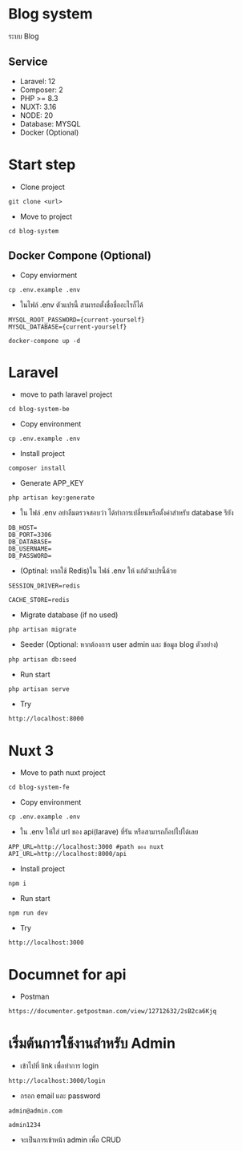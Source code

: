 #  Blog system

ระบบ Blog

## Service
- Laravel: 12
- Composer: 2
- PHP >= 8.3
- NUXT: 3.16
- NODE: 20
- Database: MYSQL
- Docker (Optional)

# Start step

- Clone project
```
git clone <url>
```

- Move to project
```
cd blog-system
```

## Docker Compone (Optional)

- Copy enviorment
```
cp .env.example .env
```
- ในไฟล์ .env ตัวแปรนี้ สามารถตั้งชื่อชื่ออะไรก็ได้
```
MYSQL_ROOT_PASSWORD={current-yourself}
MYSQL_DATABASE={current-yourself}
```
```
docker-compone up -d
```

# Laravel
- move to path laravel project
```
cd blog-system-be
```
- Copy environment
```
cp .env.example .env
```
- Install project
```
composer install
```
- Generate APP_KEY
```
php artisan key:generate
```
- ใน ไฟล์ .env อย่าลืมตรวจสอบว่า ได้ทำการเปลี่ยนหรือตั้งค่าสำหรับ database รึยัง
```
DB_HOST=
DB_PORT=3306
DB_DATABASE=
DB_USERNAME=
DB_PASSWORD=
```

- (Optinal: หากใช้ Redis)ใน ไฟล์ .env ให้ แก้ตัวแปรนี้ด้วย
```
SESSION_DRIVER=redis
```
```
CACHE_STORE=redis
```
- Migrate database (if no used)
```
php artisan migrate
```
- Seeder (Optional: หากต้องการ user admin และ ข้อมูล blog ตัวอย่าง)
```
php artisan db:seed
```
- Run start
```
php artisan serve
```
- Try
```
http://localhost:8000
```

# Nuxt 3
- Move to path nuxt project
```
cd blog-system-fe
```
- Copy environment
```
cp .env.example .env
```
- ใน .env ให้ใส่ url ของ api(larave) ที่รัน หรือสามารถก็อปไปได้เลย
```
APP_URL=http://localhost:3000 #path ของ nuxt
API_URL=http://localhost:8000/api
```
- Install project
```
npm i
```
- Run start
```
npm run dev
```
- Try
```
http://localhost:3000
```

# Documnet for api
- Postman
```
https://documenter.getpostman.com/view/12712632/2sB2ca6Kjq
```

# เริ่มต้นการใช้งานสำหรับ Admin
- เข้าไปที่ link เพื่อทำการ login
```
http://localhost:3000/login
```
- กรอก email และ password
```
admin@admin.com
```
```
admin1234
```
- จะเป็นการเข้าหน้า admin เพื่อ CRUD